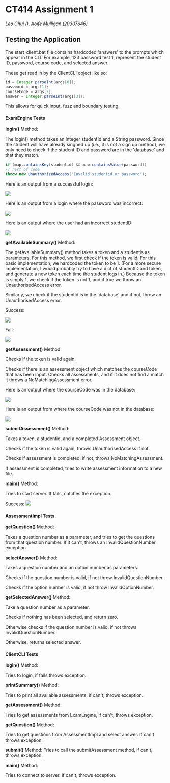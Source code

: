
# CT414 Assignment 1

*Leo Chui (), Aoife Mulligan (20307646)*

## Testing the Application

The start_client.bat file contains hardcoded 'answers' to the prompts which appear in the CLI. For example, 123 password test 1, represent the student ID, password, course code, and selected answer. 

These get read in by the ClientCLI object like so:

``` Java
id = Integer.parseInt(args[0]);
password = args[1];
courseCode = args[2];
answer = Integer.parseInt(args[3]);
```

This allows for quick input, fuzz and boundary testing. 

#### ExamEngine Tests

**login()** Method:

The login() method takes an Integer studentId and a String password. Since the student will have already singned up (i.e., it is not a sign up method), we only need to check if the student ID and password are in the 'database' and that they match.

``` Java
if (map.containsKey(studentid) && map.containsValue(password))
// rest of code
throw new UnauthorizedAccess("Invalid studentid or password");
```

Here is an output from a successful login:

![](Pasted%20image%2020240202193739.png)

Here is an output from a login where the password was incorrect:

![](Pasted%20image%2020240202193626.png)

Here is an output where the user had an incorrect studentID:

![](Pasted%20image%2020240202193812.png)

**getAvailableSummary()** Method:

The getAvailableSummary() method takes a token and a studentis as parameters. For this method, we first check if the token is valid. For this basic implementation, we hardcoded the token to be 1. (For a more secure implementation, I would probably try to have a dict of studentID and token, and generate a new token each time the student logs in.) Because the token is simply 1, we check if the token is not 1, and if true we throw an UnauthorisedAccess error.

Similarly, we check if the studentid is in the 'database' and if not, throw an UnauthorisedAccess error.

Success:

![](Pasted%20image%2020240202193931.png)


Fail:

![](Pasted%20image%2020240202193900.png)



**getAssessment()** Method:

Checks if the token is valid again.

Checks if there is an assessment object which matches the courseCode that has been input. Checks all assessments, and if it does not find a match it throws a NoMatchingAssessment error.

Here is an output where the courseCode was in the database:

![](Pasted%20image%2020240202194001.png)


Here is an output from where the courseCode was not in the database:

![](Pasted%20image%2020240202194015.png)


**submitAssessment()** Method:

Takes a token, a studentid, and a completed Assessment object.

Checks if the token is valid again, throws UnauthorisedAccess if not.

Checks if assessment is completed, if not, throws NoMatchingAssessment.

If assessment is completed, tries to write assessment information to a new file.

**main()** Method:

Tries to start server. If fails, catches the exception.

Success:
![](Pasted%20image%2020240202194443.png)

#### AssessmentImpl Tests

**getQuestion()** Method:

Takes a question number as a parameter, and tries to get the questions from that question number. If it can't, throws an InvalidQuestionNumber exception

**selectAnswer()** Method:

Takes a question number and an option number as parameters.

Checks if the question number is valid, if not throw InvalidQuestionNumber.

Checks if the option number is valid, if not throw InvalidOptionNumber.

**getSelectedAnswer()** Method:

Take a question number as a parameter.

Checks if nothing has been selected, and return zero.

Otherwise checks if the question number is valid, if not throws InvalidQuestionNumber.

Otherwise, returns selected answer.

#### ClientCLI Tests

**login()** Method:

Tries to login, if fails throws exception.

**printSummary()** Method:

Tries to print all available assessments, if can't, throws exception.

**getAssessment()** Method:

Tries to get assessments from ExamEngine, if can't, throws exception.

**getQuestion()** Method:

Tries to get questions from AssessmentImpl and select answer. If can't throws exception.

**submit()** Method:
Tries to call the submitAssessment method, if can't, throws exception.

**main()** Method:

Tries to connect to server. If can't, throws exception.

